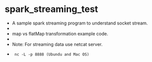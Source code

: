 # spark_streaming_test

 * A sample spark streaming program to understand socket stream.
 * 
 * map vs flatMap transformation example code.
 * 
 * Note: For streaming data use netcat server.
 *		nc -L -p 8888 (Ubundu and Mac OS) 
